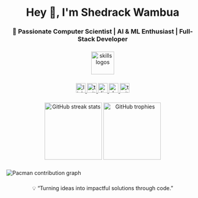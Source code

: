 <h1 align="center">Hey 👋, I'm Shedrack Wambua</h1>
<h3 align="center">🚀 Passionate Computer Scientist | AI & ML Enthusiast | Full-Stack Developer</h3>

###

<div align="center">
  <img src="https://skillicons.dev/icons?i=py,ts,js,react,nextjs,tailwind,go,graphql,rust,nestjs,aws,git" height="60" alt="skills logos" />
</div>

###

<div align="center">
  <a href="https://www.linkedin.com/in/shedrack-wambua-7752b8255" target="_blank">
    <img src="https://img.shields.io/static/v1?message=LinkedIn&logo=linkedin&label=&color=0077B5&logoColor=white&style=for-the-badge" height="25" alt="linkedin logo"/>
  </a>
  <a href="https://twitter.com/" target="_blank">
    <img src="https://img.shields.io/static/v1?message=Twitter&logo=twitter&label=&color=1DA1F2&logoColor=white&style=for-the-badge" height="25" alt="twitter logo"/>
  </a>
  <a href="https://discord.gg/" target="_blank">
    <img src="https://img.shields.io/static/v1?message=Discord&logo=discord&label=&color=7289DA&logoColor=white&style=for-the-badge" height="25" alt="discord logo"/>
  </a>
  <a href="https://dev.to/" target="_blank">
    <img src="https://img.shields.io/static/v1?message=Dev.to&logo=dev.to&label=&color=0A0A0A&logoColor=white&style=for-the-badge" height="25" alt="devto logo"/>
  </a>
  <a href="https://twitch.tv/" target="_blank">
    <img src="https://img.shields.io/static/v1?message=Twitch&logo=twitch&label=&color=9146FF&logoColor=white&style=for-the-badge" height="25" alt="twitch logo"/>
  </a>
</div>

###

<div align="center">
  <img src="https://streak-stats.demolab.com?user=WambuaRack&theme=dracula&hide_border=false&border_radius=5" height="150" alt="GitHub streak stats"/>
  <img src="https://github-profile-trophy.vercel.app?username=WambuaRack&theme=dracula&row=1&margin-w=8&margin-h=8&no-bg=false&no-frame=false" height="150" alt="GitHub trophies"/>
</div>

###

<picture>
  <source media="(prefers-color-scheme: dark)" srcset="https://raw.githubusercontent.com/WambuaRack/WambuaRack/output/pacman-contribution-graph-dark.svg">
  <source media="(prefers-color-scheme: light)" srcset="https://raw.githubusercontent.com/WambuaRack/WambuaRack/output/pacman-contribution-graph.svg">
  <img alt="Pacman contribution graph" src="https://raw.githubusercontent.com/WambuaRack/WambuaRack/output/pacman-contribution-graph.svg">
</picture>

###

<div align="center">
  <p>💡 “Turning ideas into impactful solutions through code.”</p>
</div>
